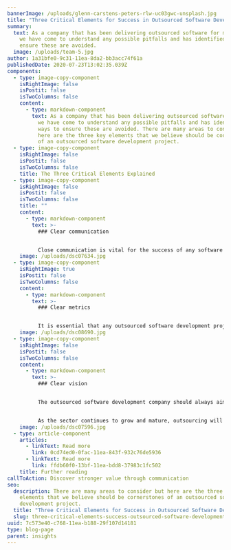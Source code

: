 ```yaml
---
bannerImage: /uploads/glenn-carstens-peters-rlw-uc03gwc-unsplash.jpg
title: "Three Critical Elements for Success in Outsourced Software Development "
summary:
  text: As a company that has been delivering outsourced software for many years,
    we have come to understand any possible pitfalls and has identified ways to
    ensure these are avoided.
  image: /uploads/team-5.jpg
author: 1a31bfe0-9c31-11ea-8da2-bb3acc74f61a
publishedDate: 2020-07-23T13:02:35.039Z
components:
  - type: image-copy-component
    isRightImage: false
    isPostit: false
    isTwoColumns: false
    content:
      - type: markdown-component
        text: As a company that has been delivering outsourced software for many years,
          we have come to understand any possible pitfalls and has identified
          ways to ensure these are avoided. There are many areas to consider but
          here are the three key elements that we believe should be cornerstones
          of an outsourced software development project.
  - type: image-copy-component
    isRightImage: false
    isPostit: false
    isTwoColumns: false
    title: The Three Critical Elements Explained
  - type: image-copy-component
    isRightImage: false
    isPostit: false
    isTwoColumns: false
    title: ""
    content:
      - type: markdown-component
        text: >-
          ### Clear communication 


          Close communication is vital for the success of any software development project. Indeed, this is at the heart of the agile and DevOps methodologies. Both these frameworks enable close collaboration between team members, so that mistakes always translate to learning, ensuring that development becomes an iterative process. Where an outsourced partner is used, it is important that communication remains a top priority – even although there may also be language barriers, different cultures, or time zones to consider. Video calls and other web-based methods can be used to make sure communication continues to flow smoothly and that everyone works closely as one team throughout the process.
    image: /uploads/dsc07634.jpg
  - type: image-copy-component
    isRightImage: true
    isPostit: false
    isTwoColumns: false
    content:
      - type: markdown-component
        text: >-
          ### Clear metrics 


          It is essential that any outsourced software development project has clearly agreed metrics at the outset and that both parties fully understand how a project’s success will be measured. Not only must there be agreement and clarity about the final outcomes, but also full agreement about all milestones along the way and all crucial timeframes.
    image: /uploads/dsc08690.jpg
  - type: image-copy-component
    isRightImage: false
    isPostit: false
    isTwoColumns: false
    content:
      - type: markdown-component
        text: >-
          ### Clear vision


          The outsourced software development company should always aim to understand the big picture.  It is vital to have a good understanding of the client’s overall strategy and where their project fits into the whole. It is only then that the software development company can consistently make the right decisions at every level in the company and truly deliver against the client’s business objectives. 


          As the sector continues to grow and mature, outsourcing will be regarded as essential for delivering cutting edge IT innovation. As a result, outsourced software development companies will increasingly be seen as vital strategic partners. It is an exciting time to be at the forefront of this trend, helping to shape the software industry of the future.
    image: /uploads/dsc07596.jpg
  - type: article-component
    articles:
      - linkText: Read more
        link: 0cd74ed0-0fac-11ea-843f-932c76de5936
      - linkText: Read more
        link: ffdb60f0-13bf-11ea-bdd8-37983c1fc502
    title: Further reading
callToAction: Discover stronger value through communication
seo:
  description: There are many areas to consider but here are the three key
    elements that we believe should be cornerstones of an outsourced software
    development project.
  title: "Three Critical Elements for Success in Outsourced Software Development "
  slug: three-critical-elements-success-outsourced-software-development
uuid: 7c573e40-c768-11ea-b188-29f107d14181
type: blog-page
parent: insights
---
```

